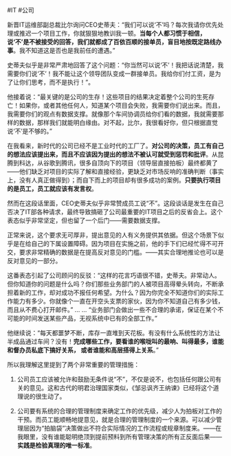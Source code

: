 #IT #公司

新晋IT运维部副总裁比尔询问CEO史蒂夫：“我们可以说‘不’吗？每次我请你优先处理或推迟一个项目工作，你就狠狠地教训我一顿。**当每个人都习惯于相信，说‘不’是不被接受的回答，我们就都成了百依百顺的接单员，盲目地按既定路线办事**。我不知道这是否也是我前任的遭遇。”

史蒂夫似乎是非常严肃地回答了这个问题：“你当然可以说‘不’！我把话说清楚，我需要你们说‘不’！我不能让这个领导团队变成一群接单员。我给你们付工资，是为了让你们思考，而不是执行！”。

他接着说：“最关键的是公司的生存！这些项目的结果决定着整个公司的生死存亡！如果你，或者其他任何人，知道某个项目会失败，我需要你们说出来。而且，我需要你们的观点有数据支撑。就像那个车间协调员给你们看的数据，我就需要那样的数据，那样我们就能明白缘由。对不起，比尔，我很看好你，但只根据直觉说‘不’是不够的。”

在我看来，新时代的公司已经不是工业时代的工厂了。**对公司的决策，员工有自己的想法应该提出来，而且不应该因为提出的想法不被认可就受到惩罚和批评**。从昆腾到科达，从谷歌到腾讯，很多自顶向下的项目（领导层直接拍板）最终都黄了——他们缺乏对项目的实际了解和直接经验，更缺乏对市场反响的准确判断（事实上，没有人真正做得到）；而自下而上的项目却有很多成功的案例。**只要执行项目的是员工，员工就应该有发言权**。

然而在这段话里面，CEO史蒂夫似乎非常赞成员工说“不”。这段谈话是发生在自己否决了IT部各种请求，最终导致搞砸了公司最重要的IT项目之后的反省会上。这个表态似乎非常坚定，但也留了一个后门——需要数据支撑。

正常来说，这个要求无可厚非，提出意见的人有义务提供其依据。但这个场景下似乎是在给自己的下属设置障碍。因为项目在实施之前，他的手下们已经忙得不可开交，要求非常精确的数据是在提高反对意见的门槛。——其实合理地推论也可以是反对意见的一部分。

这番表态引起了公司顾问的反驳：“这样的花言巧语很不错，史蒂夫。非常动人。但你知道你的问题是什么吗？你们那些业务部门的人被项目高得晕头转向，不断承担着新的工作，却对成功不报任何希望。为什么？因为你完全不知道你们的实际工作能力有多少。你就像个一直在开空头支票的家伙，因为你不知道自己有多少钱，而且从不费心打开邮件。”
... ... 
“业务部门会做出一些不合理的承诺，保证在某个不可能的时间发送某些产品，无视系统中已有的全部工作。” 

他继续说：“每天都噩梦不断，库存一直堆到天花板。有没有什么系统性的方法让半成品通过车间？没有！**完成哪些工作，要看谁的喉咙叫的最响、叫得最多，谁能和督办员私底下搞好关系， 或者谁能和高层搭得上关系**。”

所以我理解这里提到了两个非常重要的管理措施：

1. 公司员工应该被允许和鼓励无条件说“不”，不仅是说不，也包括任何跟公司有关的意见。这和古代的明君治理国家类似，《邹忌讽齐王纳谏》已经将这个道理说的很生动了。
    
2. 公司要有系统的合理的管理制度来确定工作的优先级，减少人为拍板对工作的干预。而员工能顺畅地提意见，就是合理的管理制度的一个来源。可以减少管理层因为“拍脑袋”决策做出不符合实际情况的工作流程或规章制度来。——在我眼里，没有谁能聪明绝顶到提前预料到所有管理决策的所有正反面后果——**实践是检验真理的唯一标准**。